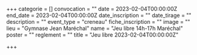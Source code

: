  +++
categorie = []
convocation = ""
date = 2023-02-04T00:00:00Z
end_date = 2023-02-04T00:00:00Z
date_inscription = ""
date_tirage = ""
description = ""
event_type = "creneau"
fiche_inscription = ""
image = ""
lieu = "Gymnase Jean Maréchal"
name = "Jeu libre 14h-17h Maréchal"
poster = ""
reglement = ""
title = "Jeu libre 2023-02-04T00:00:00Z"

+++